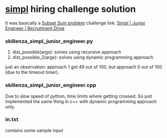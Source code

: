 # [simpl](https://getsimpl.com/) hiring challenge solution

It was basically a [Subset Sum problem](https://en.wikipedia.org/wiki/Subset_sum_problem)
challenge link: [Simpl | Junior Engineer | Recruitment Drive](https://skillenza.com/challenge/simpl-jr-engineer-rd-jan19)

### skillenza_simpl_junior_engineer.py

1. dist_possible(args): solves using recursive approach
2. dist_possible_2(args): solves using dynamic programming approach

just an observation: approach 1 got 49 out of 100, but approach 0 out of 100 (due to the timeout timer).

### skillenza_simpl_junior_engineer.cpp

Due to slow speed of python, time limits where getting crossed.
So just implemented the same thing in c++ with dynamic programming approach only.

### in.txt
contains some sample input

